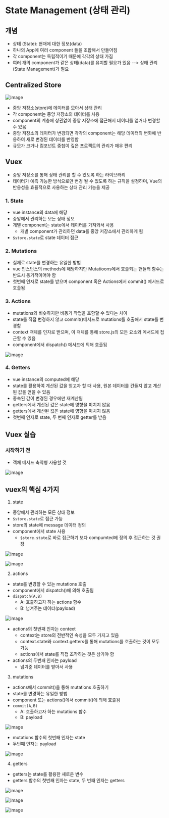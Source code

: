 # State Management (상태 관리)
## 개념
- 상태 (State): 현재에 대한 정보(data)
- 하나의 App에 여러 component 들을 조합해서 만들어짐
- 각 component는 독립적이기 때문에 각각의 상태 가짐
- 여러 개의 component가 같은 상태(data)를 유지할 필요가 있음 --> 상태 관리(State Management)가 필요

## Centralized Store
![image](https://user-images.githubusercontent.com/122726684/236077175-dc266d78-6eb6-4412-af08-0ccdb12ca608.png)

- 중앙 저장소(store)에 데이터를 모아서 상태 관리
- 각 component는 중앙 저장소의 데이터를 사용
- component의 계층에 상관없이 중앙 저장소에 접근해서 데이터를 얻거나 변경할 수 있음
- 중앙 저장소의 데이터가 변경되면 각각의 component는 해당 데이터의 변화에 반응하여 새로 변경된 데이터를 반영함
- 규모가 크거나 컴포넌트 중첩이 깊은 프로젝트의 관리가 매우 편리

## Vuex
- 중앙 저장소를 통해 상태 관리를 할 수 있도록 하는 라이브러리
- 데이터가 예측 가능한 방식으로만 변경 될 수 있도록 하는 규칙을 설정하며, Vue의 반응성을 효율적으로 사용하는 상태 관리 기능을 제공

### 1. State
- vue instance의 data에 해당
- 중앙에서 관리하는 모든 상태 정보
- 개별 component는 state에서 데이터를 가져와서 사용
  - 개별 component가 관리하던 data를 중앙 저장소에서 관리하게 됨
- `$store.state`로 state 데이터 접근

### 2. Mutations
- 실제로 state를 변경하는 유일한 방법
- vue 인스턴스의 methods에 해당하지만 Mutatioons에서 호출되는 핸들러 함수는 반드시 동기적이어야 함
- 첫번째 인자로 state를 받으며 component 혹은 Actions에서 commit() 메서드로 호출됨

### 3. Actions
- mutations와 비슷하지만 비동기 작업을 포함할 수 있다는 차이
- state를 직접 변경하지 않고 commit()메서드로 mutations를 호출해서 state를 변경함
- context 객체를 인자로 받으며, 이 객체를 통해 store.js의 모든 요소와 메서드에 접근할 수 있음
- component에서 dispatch() 메서드에 의해 호출됨

![image](https://user-images.githubusercontent.com/122726684/236079949-4d545fc5-0c80-46bb-bd2c-9d09d154cb48.png)

### 4. Getters
- vue instance의 computed에 해당
- state를 활용하여 계산된 값을 얻고자 할 때 사용, 원본 데이터를 건들지 않고 계산된 값을 얻을 수 있음
- 종속된 값이 변경된 경우에만 재계산됨
- getters에서 계산된 값은 state에 영향을 미치지 않음
- getters에서 계산된 값은 state에 영향을 미치지 않음
- 첫번째 인자로 state, 두 번째 인자로 getter를 받음

## Vuex 실습
### 시작하기 전
- 객체 메서드 축약형 사용할 것

![image](https://user-images.githubusercontent.com/122726684/236121774-f0355d4e-ccc2-40e2-9bf1-e7fc36a771c1.png)

## vuex의 핵심 4가지
1. state
- 중앙에서 관리하는 모든 상태 정보
- `$store.state`로 접근 가능
- store의 state에 message 데이터 정의
- component에서 state 사용
  - `$store.state`로 바로 접근하기 보다 compumted에 정의 후 접근하는 것 권장

![image](https://user-images.githubusercontent.com/122726684/236122190-f6bc82a7-848c-4aea-ae72-ced57ca05cd0.png)

![image](https://user-images.githubusercontent.com/122726684/236122206-8d4e416d-21d0-4e56-8b22-752eae984b0a.png)

2. actions
- state를 변경할 수 있는 mutations 호출
- component에서 dispatch()에 의해 호출됨
- `dispatch(A,B)`
  - A: 호출하고자 하는 actions 함수
  - B: 넘겨주는 데이터(payload)

![image](https://user-images.githubusercontent.com/122726684/236122487-b307cdfb-b181-4d4a-91f7-c3edd71931d3.png)

- actions의 첫번째 인자는 context
  - context는 store의 전반적인 속성을 모두 가지고 있음
  - context.state와 context.getters를 통해 mutations를 호출하는 것이 모두 가능
  - actions에서 state를 직접 조작하는 것은 삼가야 함
- actions의 두번째 인자는 payload
  - 넘겨준 데이터를 받아서 사용

3. mutations
- actions에서 commit()을 통해 mutations 호출하기
- state를 변경하는 유일한 방법
- component 또는 actions()에서 commit()에 의해 호출됨
- `commit(A,B)`
  - A: 호출하고자 하는 mutations 함수
  - B: payload

![image](https://user-images.githubusercontent.com/122726684/236123317-dca4e38e-2e66-4608-9741-6eef32d6ea57.png)

- mutations 함수의 첫번째 인자는 state
- 두번째 인자는 payload

![image](https://user-images.githubusercontent.com/122726684/236123396-6ff608e9-a28b-4c42-9cf0-bc6f05fb14d7.png)

4. getters
- getters는 state를 활용한 새로운 변수
- getters 함수의 첫번째 인자는 state, 두 번째 인자는 getters

![image](https://user-images.githubusercontent.com/122726684/236123483-c84b82cc-4053-4ba2-85d5-b2bcc60347d0.png)

![image](https://user-images.githubusercontent.com/122726684/236123521-16b9d10d-d54d-4769-82e6-4044b68da1f2.png)

![image](https://user-images.githubusercontent.com/122726684/236123563-72bc879e-4eb1-4260-865c-734fab65f647.png)

